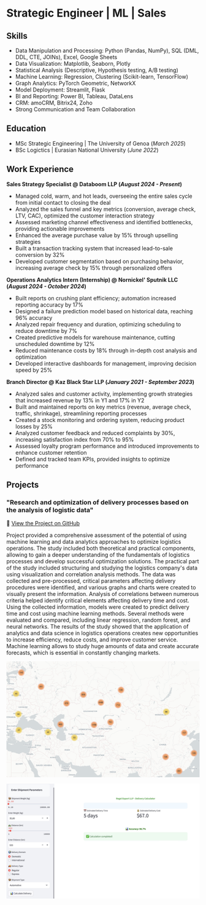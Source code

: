 # Strategic Engineer | ML | Sales

## Skills
- Data Manipulation and Processing: Python (Pandas, NumPy), SQL (DML, DDL, CTE, JOINs), Excel, Google Sheets
- Data Visualization: Matplotlib, Seaborn, Plotly
- Statistical Analysis (Descriptive, Hypothesis testing, A/B testing)
- Machine Learning: Regression, Clustering (Scikit-learn, TensorFlow)
- Graph Analytics: PyTorch Geometric, NetworkX
- Model Deployment: Streamlit, Flask
- BI and Reporting: Power BI, Tableau, DataLens
- CRM: amoCRM, Bitrix24, Zoho
- Strong Communication and Team Collaboration

## Education						       		
- MSc Strategic Engineering	| The University of Genoa (_March 2025_)	 			        		
- BSc Logictics | Eurasian National University (_June 2022_)

## Work Experience
**Sales Strategy Specialist @ Databoom LLP (_August 2024 - Present_)**
- Managed cold, warm, and hot leads, overseeing the entire sales cycle from initial contact to closing the deal
- Analyzed the sales funnel and key metrics (conversion, average check, LTV, CAC), optimized the customer interaction strategy
- Assessed marketing channel effectiveness and identified bottlenecks, providing actionable improvements
- Enhanced the average purchase value by 15% through upselling strategies
- Built a transaction tracking system that increased lead-to-sale conversion by 32%
- Developed customer segmentation based on purchasing behavior, increasing average check by 15% through personalized offers

**Operations Analytics Intern (Internship) @ Nornickel' Sputnik LLC (_August 2024 - October 2024_)**
- Built reports on crushing plant efficiency; automation increased reporting accuracy by 17%
- Designed a failure prediction model based on historical data, reaching 96% accuracy
- Analyzed repair frequency and duration, optimizing scheduling to reduce downtime by 7%
- Created predictive models for warehouse maintenance, cutting unscheduled downtime by 12%
- Reduced maintenance costs by 18% through in-depth cost analysis and optimization
- Developed interactive dashboards for management, improving decision speed by 25%

**Branch Director @ Kaz Black Star LLP (_January 2021 - September 2023_)**
- Analyzed sales and customer activity, implementing growth strategies that increased revenue by 13% in Y1 and 17% in Y2
- Built and maintained reports on key metrics (revenue, average check, traffic, shrinkage), streamlining reporting processes
- Created a stock monitoring and ordering system, reducing product losses by 25%
- Analyzed customer feedback and reduced complaints by 30%, increasing satisfaction index from 70% to 95%
- Assessed loyalty program performance and introduced improvements to enhance customer retention
- Defined and tracked team KPIs, provided insights to optimize performance

## Projects
### "Research and optimization of delivery processes based on the analysis of logistic data"
📂 [View the Project on GitHub](https://github.com/TuringAJ/project_logistic_analysis)

Project provided a comprehensive assessment of the potential of using machine learning and data analytics approaches to optimize logistics operations. The study included both theoretical and practical components, allowing to gain a deeper understanding of the fundamentals of logistics processes and develop successful optimization solutions.
The practical part of the study included structuring and studying the logistics company's data using visualization and correlation analysis methods. The data was collected and pre-processed, critical parameters affecting delivery procedures were identified, and various graphs and charts were created to visually present the information. Analysis of correlations between numerous criteria helped identify critical elements affecting delivery time and cost.
Using the collected information, models were created to predict delivery time and cost using machine learning methods. Several methods were evaluated and compared, including linear regression, random forest, and neural networks. The results of the study showed that the application of analytics and data science in logistics operations creates new opportunities to increase efficiency, reduce costs, and improve customer service. Machine learning allows to study huge amounts of data and create accurate forecasts, which is essential in constantly changing markets.

![Geography of transportation Regal Export](images/IMG_0002.jpg)

![Delivery Cost and Time Calculator](images/IMG_0001.jpg)
